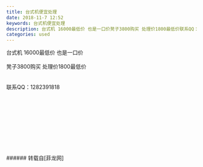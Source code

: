 ```yaml
---
title: 台式机便宜处理
date: 2018-11-7 12:52
keywords: 台式机便宜处理
description: 台式机 16000最低价 也是一口价凳子3800购买 处理价1800最低价联系QQ：1282391818
categories: used
---
```

<td class="t_f" id="postmessage_2231516">

台式机 16000最低价 也是一口价<br/>
<br/>
凳子3800购买 处理价1800最低价<br/>
<br/>
<br/>
联系QQ：1282391818<br/>
<img alt="" border="0" class="zoom" data-cf-modified-cf79b97cce8fd15762bce974-="" file="http://www.flw.ph/data/appbyme/upload/image/201811/07/2ICAA439V3LN.jpg" id="aimg_d2lvz" lazyloadthumb="1" onclick="" onmouseover="" src="http://www.flw.ph/data/appbyme/upload/image/201811/07/2ICAA439V3LN.jpg"/><br/>
<br/>
<img alt="" border="0" class="zoom" data-cf-modified-cf79b97cce8fd15762bce974-="" file="http://www.flw.ph/data/appbyme/upload/image/201811/07/1L3PU9VWthuE.jpg" id="aimg_u0auN" lazyloadthumb="1" onclick="" onmouseover="" src="http://www.flw.ph/data/appbyme/upload/image/201811/07/1L3PU9VWthuE.jpg"/><br/>
<br/>
<img alt="" border="0" class="zoom" data-cf-modified-cf79b97cce8fd15762bce974-="" file="http://www.flw.ph/data/appbyme/upload/image/201811/07/xM1nKmO0bHuY.jpg" id="aimg_gXA8w" lazyloadthumb="1" onclick="" onmouseover="" src="http://www.flw.ph/data/appbyme/upload/image/201811/07/xM1nKmO0bHuY.jpg"/><br/>
<br/>
<img alt="" border="0" class="zoom" data-cf-modified-cf79b97cce8fd15762bce974-="" file="http://www.flw.ph/data/appbyme/upload/image/201811/07/j4jK8YA9k7MN.jpg" id="aimg_Y9xN2" lazyloadthumb="1" onclick="" onmouseover="" src="http://www.flw.ph/data/appbyme/upload/image/201811/07/j4jK8YA9k7MN.jpg"/><br/>
<br/>
<img alt="" border="0" class="zoom" data-cf-modified-cf79b97cce8fd15762bce974-="" file="http://www.flw.ph/data/appbyme/upload/image/201811/07/wyDZXJoSrr2l.jpg" id="aimg_oIW6Z" lazyloadthumb="1" onclick="" onmouseover="" src="http://www.flw.ph/data/appbyme/upload/image/201811/07/wyDZXJoSrr2l.jpg"/><br/>
<br/>
<img alt="" border="0" class="zoom" data-cf-modified-cf79b97cce8fd15762bce974-="" file="http://www.flw.ph/data/appbyme/upload/image/201811/07/GPGUaDrZClqH.jpg" id="aimg_NW2ps" lazyloadthumb="1" onclick="" onmouseover="" src="http://www.flw.ph/data/appbyme/upload/image/201811/07/GPGUaDrZClqH.jpg"/><br/>
<br/>
<img alt="" border="0" class="zoom" data-cf-modified-cf79b97cce8fd15762bce974-="" file="http://www.flw.ph/data/appbyme/upload/image/201811/07/eNSmTRJr2kNW.jpg" id="aimg_eG5wQ" lazyloadthumb="1" onclick="" onmouseover="" src="http://www.flw.ph/data/appbyme/upload/image/201811/07/eNSmTRJr2kNW.jpg"/><br/>
<br/>
<img alt="" border="0" class="zoom" data-cf-modified-cf79b97cce8fd15762bce974-="" file="http://www.flw.ph/data/appbyme/upload/image/201811/07/7JFkETdDT7ht.jpg" id="aimg_dOXJz" lazyloadthumb="1" onclick="" onmouseover="" src="http://www.flw.ph/data/appbyme/upload/image/201811/07/7JFkETdDT7ht.jpg"/><br/>
<br/>
<img alt="" border="0" class="zoom" data-cf-modified-cf79b97cce8fd15762bce974-="" file="http://www.flw.ph/data/appbyme/upload/image/201811/07/y3MtBMHZuG6d.jpg" id="aimg_khhpH" lazyloadthumb="1" onclick="" onmouseover="" src="http://www.flw.ph/data/appbyme/upload/image/201811/07/y3MtBMHZuG6d.jpg"/><br/>
<br/>
</td>
###### 转载自[菲龙网]